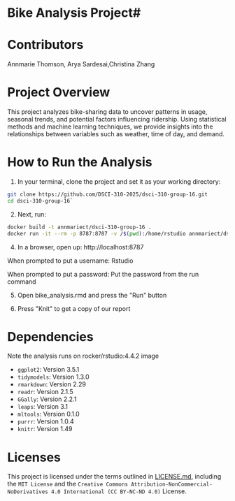 # Bike Analysis Project#

# Contributors

Annmarie Thomson, Arya Sardesai,Christina Zhang


# Project Overview

This project analyzes bike-sharing data to uncover patterns in usage, seasonal trends, and potential factors influencing ridership. Using statistical methods and machine learning techniques, we provide insights into the relationships between variables such as weather, time of day, and demand.

# How to Run the Analysis

1. In your terminal, clone the project and set it as your working directory:
```bash
git clone https://github.com/DSCI-310-2025/dsci-310-group-16.git
cd dsci-310-group-16`
```

2. Next, run:
```bash
docker build -t annmariect/dsci-310-group-16 .
docker run -it --rm -p 8787:8787 -v /$(pwd):/home/rstudio annmariect/dsci-310-group-16
```

4. In a browser, open up: http://localhost:8787

When prompted to put a username: Rstudio

When prompted to put a password: Put the password from the run command

5. Open bike_analysis.rmd and press the "Run" button

6. Press "Knit" to get a copy of our report

# Dependencies
Note the analysis runs on rocker/rstudio:4.4.2 image
- `ggplot2`: Version 3.5.1  
- `tidymodels`: Version 1.3.0  
- `rmarkdown`: Version 2.29  
- `readr`: Version 2.1.5  
- `GGally`: Version 2.2.1  
- `leaps`: Version 3.1  
- `mltools`: Version 0.1.0  
- `purrr`: Version 1.0.4  
- `knitr`: Version 1.49  

# Licenses
This project is licensed under the terms outlined in [LICENSE.md](LICENSE.md), including the `MIT License` and the `Creative Commons Attribution-NonCommercial-NoDerivatives 4.0 International (CC BY-NC-ND 4.0)` License.


